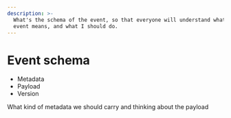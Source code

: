 ```yaml
---
description: >-
  What's the schema of the event, so that everyone will understand what's the
  event means, and what I should do.
---
```


# Event schema

* Metadata
* Payload
* Version



What kind of metadata we should carry and thinking about the payload


